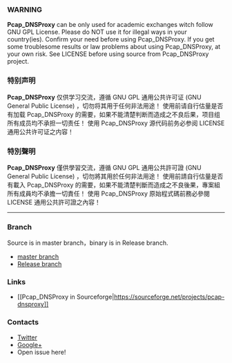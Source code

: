 ### WARNING
**Pcap_DNSProxy** can be only used for academic exchanges witch follow GNU GPL License. Please do NOT use it for illegal ways in your country(ies). Confirm your need before using Pcap_DNSProxy. If you get some troublesome results or law problems about using Pcap_DNSProxy, at your own risk. See LICENSE before using source from Pcap_DNSProxy project.

### 特别声明
**Pcap_DNSProxy** 仅供学习交流，遵循 GNU GPL 通用公共许可证 (GNU General Public License) ，切勿将其用于任何非法用途！
使用前请自行估量是否有加载 Pcap_DNSProxy 的需要，如果不能清楚判断而造成之不良后果，项目组所有成员均不承担一切责任！
使用 Pcap_DNSProxy 源代码前务必参阅 LICENSE 通用公共许可证之内容！

### 特別聲明
**Pcap_DNSProxy** 僅供學習交流，遵循 GNU GPL 通用公共許可證 (GNU General Public License) ，切勿將其用於任何非法用途！
使用前請自行估量是否有載入 Pcap_DNSProxy 的需要，如果不能清楚判斷而造成之不良後果，專案組所有成員均不承擔一切責任！
使用 Pcap_DNSProxy 原始程式碼前務必參閱 LICENSE 通用公共許可證之內容！

---

### Branch
Source is in master branch，binary is in Release branch.
* [master branch](https://github.com/chengr28/pcap_dnsproxy)<br />
* [Release branch](https://github.com/chengr28/pcap_dnsproxy/tree/Release)<br />

### Links
* [[Pcap_DNSProxy in Sourceforge|https://sourceforge.net/projects/pcap-dnsproxy]]

### Contacts
* [Twitter](https://twitter.com/chengr28)
* [Google+](https://plus.google.com/104603245338932141930)
* Open issue here!